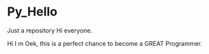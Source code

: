 # Py_Hello
Just a repository
Hi everyone.

Hi I m Oek, this is a perfect chance to become a GREAT Programmer.
